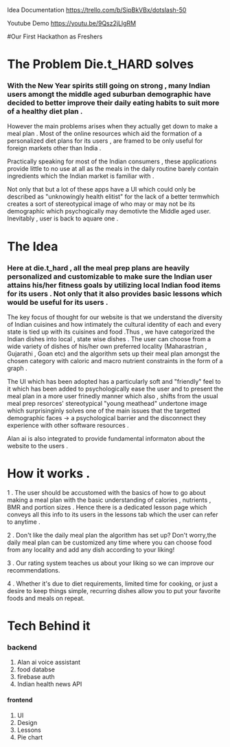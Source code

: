 Idea Documentation
https://trello.com/b/SipBkVBx/dotslash-50

Youtube Demo
https://youtu.be/9Qsz2jLlgRM

#Our First Hackathon as Freshers

# The Problem Die.t_HARD solves 

### With the New Year spirits still going on strong , many Indian users amongt the middle aged suburban demographic have decided to better improve their daily eating habits to suit more of a healthy diet plan .

However the main problems arises when they actually get down to make a meal plan . Most of the online resources which aid the formation of a personalized diet plans for its users , are framed to be only useful for foreign markets other than India .

Practically speaking for most of the Indian consumers , these applications provide little to no use  at all as the meals in the daily routine barely contain ingredients which the Indian market is familiar with  . 

Not only that but a lot of these apps have a UI which could only be described as "unknowingly health elitist" for the lack of a better termwhich creates a sort of stereotypical image of who may or may not be its demographic  which psychogically may demotivte the Middle aged user.  Inevitably , user is back to aquare one .

# The Idea 
### Here at die.t_hard , all the meal prep plans are heavily personalized and customizable to make sure the Indian user attains his/her fitness goals by utilizing local Indian food items for its users  . Not only that it also provides basic lessons which would be useful for its users .

The key focus of thought for our website is that we understand the diversity of Indian cuisines and how intimately the cultural identity of each and every state is tied up with its cuisines and food .Thus , we have categorized the Indian dishes into local ,  state wise dishes . The user can choose from a wide variety of dishes of his/her own preferred locality (Maharastrian , Gujarathi , Goan etc) and the algorithm sets up their meal plan amongst the chosen category with caloric and macro nutrient constraints in the form of a graph . 

The UI which has been adopted has a particularly soft and "friendly" feel to it which has been added to psychologically ease the user and to present the meal plan in a more user frinedly manner which also , shifts from the usual meal prep resorces' stereotypical "young meathead" undertone image which surprisinginly solves one of the main issues that the targetted demographic faces -> a psychological barrier and the disconnect they experience with other software resources .

Alan ai is also integrated to provide fundamental informaton about the website to the users .

# How it works .

1 . The user should be accustomed with the basics of how to go about making a meal plan with the basic understanding of calories , nutrients , BMR and portion sizes . Hence there is a dedicated lesson page which conveys all this info to its users in the lessons tab which the user can refer to anytime .

2 . Don't like the daily meal plan the algorithm has set up? Don't worry,the daily meal plan can be customized any time where you can choose food from any locality and add any dish according to your liking!

3 . Our rating system teaches us about your liking so we can improve our recommendations. 

4 . Whether it's due to diet requirements, limited time for cooking, or just a desire to keep things simple, recurring dishes allow you to put your favorite foods and meals on repeat.

# Tech Behind it

### backend 

1. Alan ai voice assistant
2. food databse 
3. firebase auth 
4. Indian health news API 

#### frontend

1. UI 
2. Design 
3. Lessons 
4. Pie chart
